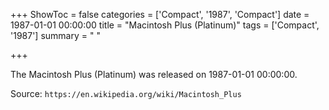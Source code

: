 +++
ShowToc = false
categories = ['Compact', '1987', 'Compact']
date = 1987-01-01 00:00:00
title = "Macintosh Plus (Platinum)"
tags = ['Compact', '1987']
summary = " "

+++

The Macintosh Plus (Platinum) was released on 1987-01-01 00:00:00.

Source: `https://en.wikipedia.org/wiki/Macintosh_Plus`


